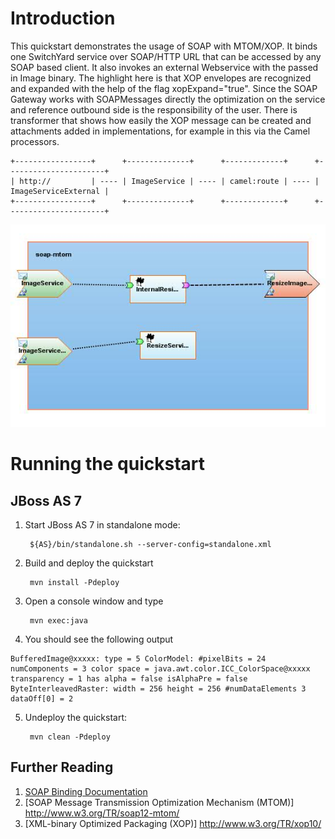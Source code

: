Introduction
============
This quickstart demonstrates the usage of SOAP with MTOM/XOP. It binds
one SwitchYard service over SOAP/HTTP URL that can be accessed by any SOAP based client.
It also invokes an external Webservice with the passed in Image binary. The highlight
here is that XOP envelopes are recognized and expanded with the help of the flag xopExpand="true".
Since the SOAP Gateway works with SOAPMessages directly the optimization on the service
and reference outbound side is the responsibility of the user. There is transformer that
shows how easily the XOP message can be created and attachments added in implementations,
for example in this via the Camel processors.

```
+-----------------+      +--------------+      +-------------+      +----------------------+
| http://         | ---- | ImageService | ---- | camel:route | ---- | ImageServiceExternal |
+-----------------+      +--------------+      +-------------+      +----------------------+
```

![SOAP with MTOM/XOP Quickstart](https://github.com/jboss-switchyard/quickstarts/raw/master/soap-mtom/soap-mtom.jpg)

Running the quickstart
======================

JBoss AS 7
----------
1. Start JBoss AS 7 in standalone mode:

        ${AS}/bin/standalone.sh --server-config=standalone.xml

2. Build and deploy the quickstart

        mvn install -Pdeploy

3. Open a console window and type

        mvn exec:java

4. You should see the following output
```
BufferedImage@xxxxx: type = 5 ColorModel: #pixelBits = 24 numComponents = 3 color space = java.awt.color.ICC_ColorSpace@xxxxx transparency = 1 has alpha = false isAlphaPre = false ByteInterleavedRaster: width = 256 height = 256 #numDataElements 3 dataOff[0] = 2
```

5. Undeploy the quickstart:

        mvn clean -Pdeploy

## Further Reading

1. [SOAP Binding Documentation](https://docs.jboss.org/author/display/SWITCHYARD/SOAP)
2. [SOAP Message Transmission Optimization Mechanism (MTOM)] http://www.w3.org/TR/soap12-mtom/
3. [XML-binary Optimized Packaging (XOP)] http://www.w3.org/TR/xop10/
